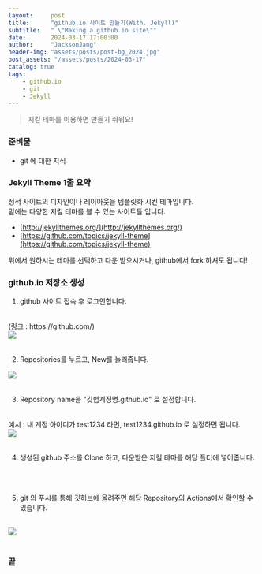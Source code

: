 ```yaml
---
layout:     post
title:      "github.io 사이트 만들기(With. Jekyll)"
subtitle:   " \"Making a github.io site\""
date:       2024-03-17 17:00:00
author:     "JacksonJang"
header-img: "assets/posts/post-bg_2024.jpg"
post_assets: "/assets/posts/2024-03-17"
catalog: true
tags:
    - github.io
    - git
    - Jekyll
---
```


> 지킬 테마를 이용하면 만들기 쉬워요!

### 준비물
- git 에 대한 지식

### Jekyll Theme 1줄 요약
정적 사이트의 디자인이나 레이아웃을 템플릿화 시킨 테마입니다. <br />
밑에는 다양한 지킬 테마를 볼 수 있는 사이트들 입니다.
- [http://jekyllthemes.org/](http://jekyllthemes.org/)
- [https://github.com/topics/jekyll-theme](https://github.com/topics/jekyll-theme)

위에서 원하시는 테마를 선택하고 다운 받으시거나, github에서 fork 하셔도 됩니다!

### github.io 저장소 생성
1. github 사이트 접속 후 로그인합니다. 
<br />
(링크 : https://github.com/)
<br />
<img src="{{ page.post_assets }}/github.png">
<br />
<br />

2. Repositories를 누르고, New를 눌러줍니다.
<img src="{{ page.post_assets }}/github-repository.png">
<br />
<br />

3. Repository name을 "깃헙계정명.github.io" 로 설정합니다.
<br />
예시 : 내 계정 아이디가 test1234 라면, test1234.github.io 로 설정하면 됩니다.
<br />
<img src="{{ page.post_assets }}/github-create-new-repository.png">
<br />
<br />

4. 생성된 github 주소를 Clone 하고, 다운받은 지킬 테마를 해당 폴더에 넣어줍니다.
<br />
<br />

5. git 의 푸시를 통해 깃허브에 올려주면 해당 Repository의 Actions에서 확인할 수 있습니다.
<br />
<img src="{{ page.post_assets }}/github-actions.png">
<br />
<br />

### 끝
